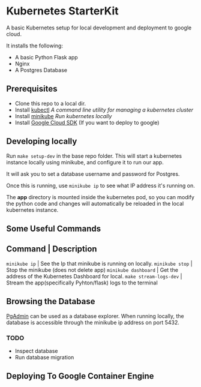 # Kubernetes StarterKit
A basic Kubernetes setup for local development and deployment to google cloud.  

It installs the following:
  * A basic Python Flask app
  * Nginx
  * A Postgres Database

## Prerequisites
  * Clone this repo to a local dir.
  * Install [kubectl](http://kubernetes.io/docs/user-guide/prereqs/)
    _A command line utility for managing a kubernetes cluster_
  * Install [minikube](https://github.com/kubernetes/minikube)
    _Run kubernetes locally_
  * Install [Google Cloud SDK](https://cloud.google.com/sdk/)
    (If you want to deploy to google)


## Developing locally

Run `make setup-dev` in the base repo folder.  This will start a kubernetes instance locally using minikube, and configure it to run our app.

It will ask you to set a database username and password for Postgres.

Once this is running, use `minikube ip` to see what IP address it's running on.

The __app__ directory is mounted inside the kubernetes pod, so you can modify the python code and changes will automatically be reloaded in the local kubernetes instance.



## Some Useful Commands

Command                | Description
------------------------------------------
`minikube ip`          | See the Ip that minikube is running on locally.
`minikube stop`        | Stop the minikube (does not delete app)
`minikube dashboard`   | Get the address of the Kubernetes Dashboard for local.
`make stream-logs-dev` | Stream the app(specifically Pyhton/flask) logs to the terminal

## Browsing the Database

[PgAdmin](https://www.pgadmin.org/) can be used as a database explorer.  When running locally, the database is accessible through the minikube ip address on port 5432.


### TODO
  * Inspect database
  * Run database migration

## Deploying To Google Container Engine
